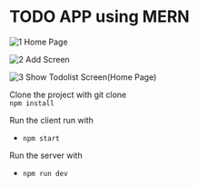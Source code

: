 # TODO APP using MERN
>
![1](https://user-images.githubusercontent.com/31467986/145162952-54611a82-7e9d-4853-808a-2c16364798e5.PNG)
Home Page


![2](https://user-images.githubusercontent.com/31467986/145163361-dff6242e-8031-4ef9-ba21-38118b77f09a.PNG)
Add Screen





![3](https://user-images.githubusercontent.com/31467986/145163585-1780a2fd-4176-4305-9127-3da24cfac1f1.PNG)
Show Todolist Screen(Home Page)


Clone the project with git clone   
```npm install```   


Run the client run with    
* ```npm start```

Run the server with    
* ```npm run dev```


